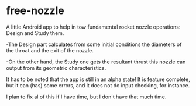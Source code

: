 free-nozzle
===========

A little Android app to help in tow fundamental rocket nozzle operations: Design and Study them.

-The Design part calculates from some initial conditions the diameters of the throat and the exit of
the nozzle.

-On the other hand, the Study one gets the resultant thrust this nozzle can output from its geometric
characteristics.

It has to be noted that the app is still in an alpha state! It is feature complete, but it can (has)
some errors, and it does not do input checking, for instance.

I plan to fix al of this if I have time, but I don't have that much time.
